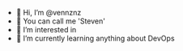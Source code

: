 - 👋 Hi, I’m @vennznz
- 👋 You can call me 'Steven'
- 👀 I’m interested in
- 🌱 I’m currently learning anything about DevOps 



<!---
vennznz/vennznz is a ✨ special ✨ repository because its `README.md` (this file) appears on your GitHub profile.
You can click the Preview link to take a look at your changes.
--->
